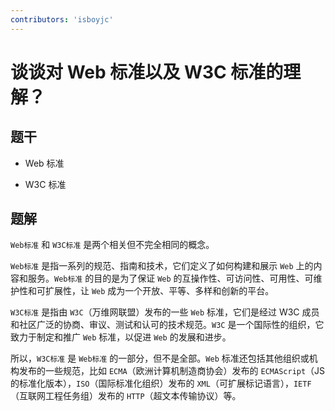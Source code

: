 ```yaml
---
contributors: 'isboyjc'
---
```


# 谈谈对 Web 标准以及 W3C 标准的理解？


## 题干

- Web 标准

- W3C 标准



## 题解

<!-- ::: details 点我查看题解 -->

`Web标准` 和 `W3C标准` 是两个相关但不完全相同的概念。

`Web标准` 是指一系列的规范、指南和技术，它们定义了如何构建和展示 `Web` 上的内容和服务。`Web标准` 的目的是为了保证 `Web` 的互操作性、可访问性、可用性、可维护性和可扩展性，让 `Web` 成为一个开放、平等、多样和创新的平台。

`W3C标准` 是指由 `W3C`（万维网联盟）发布的一些 `Web` 标准，它们是经过 W3C 成员和社区广泛的协商、审议、测试和认可的技术规范。`W3C` 是一个国际性的组织，它致力于制定和推广 `Web` 标准，以促进 `Web` 的发展和进步。

所以，`W3C标准` 是 `Web标准` 的一部分，但不是全部。`Web` 标准还包括其他组织或机构发布的一些规范，比如 `ECMA`（欧洲计算机制造商协会）发布的 `ECMAScript`（JS 的标准化版本），`ISO`（国际标准化组织）发布的 `XML`（可扩展标记语言），`IETF`（互联网工程任务组）发布的 `HTTP`（超文本传输协议）等。


<!-- ::: -->




